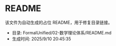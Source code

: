 ﻿# README

该文件为自动生成的占位 README，用于修复目录链接。

- 目录: FormalUnified/02-数学理论体系/README.md
- 生成时间: 2025/9/10 20:45:35

